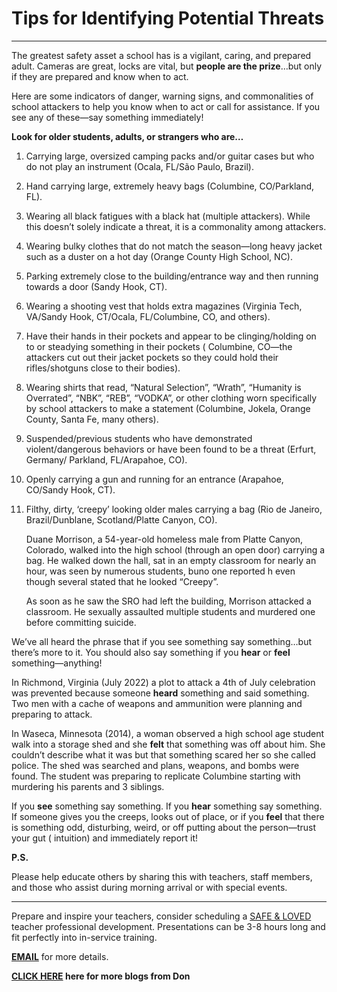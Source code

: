 ﻿# Tips for Identifying Potential Threats

---

The greatest safety asset a school has is a vigilant, caring, and prepared adult. Cameras are great, locks are vital,
but __people are the prize__…but only if they are prepared and know when to act.

Here are some indicators of danger, warning signs, and commonalities of school attackers to help you know when to act or
call for assistance. If you see any of these—say something immediately!

__Look for older students, adults, or strangers who are…__

1. Carrying large, oversized camping packs and/or guitar cases but who do not play an instrument (Ocala, FL/São Paulo,
Brazil).
2. Hand carrying large, extremely heavy bags (Columbine, CO/Parkland, FL).
3. Wearing all black fatigues with a black hat (multiple attackers). While this doesn’t solely indicate a threat, it is a
commonality among attackers.
4. Wearing bulky clothes that do not match the season—long heavy jacket such as a duster on a hot day (Orange County High
School, NC).
5. Parking extremely close to the building/entrance way and then running towards a door (Sandy Hook, CT).
6. Wearing a shooting vest that holds extra magazines (Virginia Tech, VA/Sandy Hook, CT/Ocala, FL/Columbine, CO, and
others).
7. Have their hands in their pockets and appear to be clinging/holding on to or steadying something in their pockets (
Columbine, CO—the attackers cut out their jacket pockets so they could hold their rifles/shotguns close to their
bodies).
8. Wearing shirts that read, “Natural Selection”, “Wrath”, “Humanity is Overrated”, “NBK”, “REB”, “VODKA”, or other
clothing worn specifically by school attackers to make a statement (Columbine, Jokela, Orange County, Santa Fe, many
others).
9. Suspended/previous students who have demonstrated violent/dangerous behaviors or have been found to be a threat (Erfurt,
Germany/ Parkland, FL/Arapahoe, CO).
10. Openly carrying a gun and running for an entrance (Arapahoe, CO/Sandy Hook, CT).
11. Filthy, dirty, ‘creepy’ looking older males carrying a bag (Rio de Janeiro, Brazil/Dunblane, Scotland/Platte Canyon,
CO).

    Duane Morrison, a 54-year-old homeless male from Platte Canyon, Colorado, walked into the high school (through an open
door) carrying a bag. He walked down the hall, sat in an empty classroom for nearly an hour, was seen by numerous
students, buno one reported h even though several stated that he looked “Creepy”.

    As soon as he saw the SRO had left the building, Morrison attacked a classroom. He sexually assaulted multiple students
and murdered one before committing suicide.

We’ve all heard the phrase that if you see something say something…but there’s more to it. You should also say something
if you __hear__ or __feel__ something—anything!

In Richmond, Virginia (July 2022) a plot to attack a 4th of July celebration was prevented because someone __heard__
something and said something. Two men with a cache of weapons and ammunition were planning and preparing to attack.

In Waseca, Minnesota (2014), a woman observed a high school age student walk into a storage shed and she __felt__ that
something was off about him. She couldn’t describe what it was but that something scared her so she called police. The
shed was searched and plans, weapons, and bombs were found. The student was preparing to replicate Columbine starting
with murdering his parents and 3 siblings.

If you __see__ something say something. If you __hear__ something say something. If someone gives you the creeps, looks out of
place, or if you __feel__ that there is something odd, disturbing, weird, or off putting about the person—trust your gut (
intuition) and immediately report it!

__P.S.__

Please help educate others by sharing this with teachers, staff members, and those who assist during morning arrival or
with special events.

---------------------------------------------

Prepare and inspire your teachers, consider scheduling
a [SAFE & LOVED](https://donshomette.com/safe-and-loved.html) teacher professional development.
Presentations can be 3-8 hours long and fit perfectly into in-service training.

__[EMAIL](mailto:don@donshomette.com)__ for more details.

__[CLICK HERE](//donshomette.com/blogs.html) here for more blogs from Don__